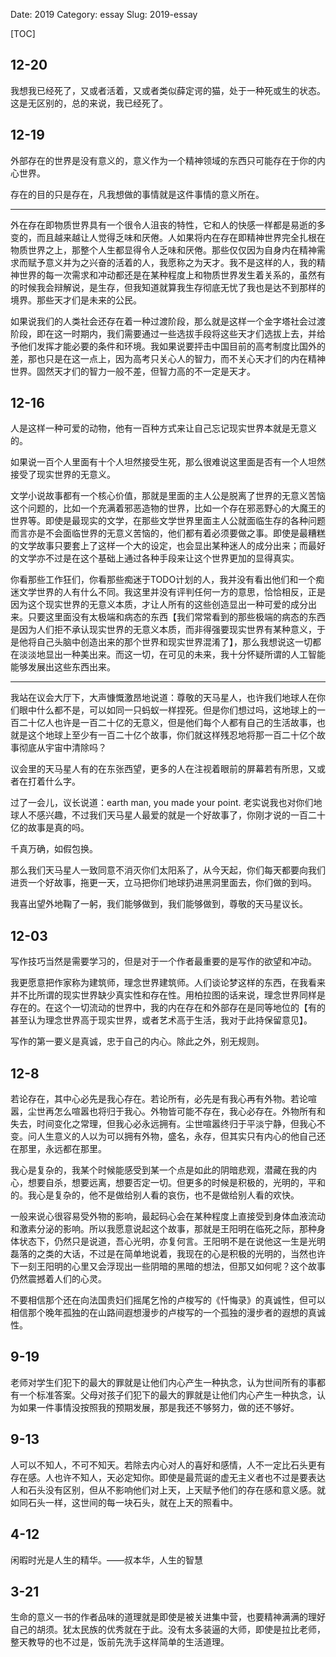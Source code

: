 Date: 2019
Category: essay
Slug: 2019-essay

[TOC]

## 12-20

我想我已经死了，又或者活着，又或者类似薛定谔的猫，处于一种死或生的状态。这是无区别的，总的来说，我已经死了。

## 12-19

外部存在的世界是没有意义的，意义作为一个精神领域的东西只可能存在于你的内心世界。

存在的目的只是存在，凡我想做的事情就是这件事情的意义所在。



---

外在存在即物质世界具有一个很令人沮丧的特性，它和人的快感一样都是易逝的多变的，而且越来越让人觉得乏味和厌倦。人如果将内在存在即精神世界完全扎根在物质世界之上，那整个人生都显得令人乏味和厌倦。那些仅仅因为自身内在精神需求而赋予意义并为之兴奋的活着的人，我愿称之为天才。我不是这样的人，我的精神世界的每一次需求和冲动都还是在某种程度上和物质世界发生着关系的，虽然有的时候我会辩解说，是生存，但我知道就算我生存彻底无忧了我也是达不到那样的境界。那些天才们是未来的公民。

如果说我们的人类社会还存在着一种过渡阶段，那么就是这样一个金字塔社会过渡阶段，即在这一时期内，我们需要通过一些选拔手段将这些天才们选拔上去，并给予他们发挥才能必要的条件和环境。我如果说要抨击中国目前的高考制度比国外的差，那也只是在这一点上，因为高考只关心人的智力，而不关心天才们的内在精神世界。固然天才们的智力一般不差，但智力高的不一定是天才。

## 12-16

人是这样一种可爱的动物，他有一百种方式来让自己忘记现实世界本就是无意义的。

如果说一百个人里面有十个人坦然接受生死，那么很难说这里面是否有一个人坦然接受了现实世界的无意义。

文学小说故事都有一个核心价值，那就是里面的主人公是脱离了世界的无意义苦恼这个问题的，比如一个充满着邪恶造物的世界，比如一个存在邪恶野心的大魔王的世界等。即使是最现实的文学，在那些文学世界里面主人公就面临生存的各种问题而言亦是不会面临世界的无意义苦恼的，他们都有着必须要做之事。即使是最糟糕的文学故事只要套上了这样一个大的设定，也会显出某种迷人的成分出来；而最好的文学亦不过是在这个基础上通过各种手段来让这个世界更加的显得真实。

你看那些工作狂们，你看那些痴迷于TODO计划的人，我并没有看出他们和一个痴迷文学世界的人有什么不同。我这里并没有评判任何一方的意思，恰恰相反，正是因为这个现实世界的无意义本质，才让人所有的这些创造显出一种可爱的成分出来。只要这里面没有太极端和病态的东西【我们常常看到的那些极端的病态的东西是因为人们拒不承认现实世界的无意义本质，而非得强要现实世界有某种意义，于是他将自己头脑中创造出来的那个世界和现实世界混淆了】，那么我想说这一切都在淡淡地显出一种美出来。而这一切，在可见的未来，我十分怀疑所谓的人工智能能够发展出这些东西出来。

---

我站在议会大厅下，大声慷慨激昂地说道：尊敬的天马星人，也许我们地球人在你们眼中什么都不是，可以如同一只蚂蚁一样捏死。但是你们想过吗，这地球上的一百二十亿人也许是一百二十亿的无意义，但是他们每个人都有自己的生活故事，也就是这个地球上至少有一百二十亿个故事，你们就这样残忍地将那一百二十亿个故事彻底从宇宙中清除吗？

议会里的天马星人有的在东张西望，更多的人在注视着眼前的屏幕若有所思，又或者在打着什么字。

过了一会儿，议长说道：earth man, you made your point. 老实说我也对你们地球人不感兴趣，不过我们天马星人最爱的就是一个好故事了，你刚才说的一百二十亿的故事是真的吗。

千真万确，如假包换。

那么我们天马星人一致同意不消灭你们太阳系了，从今天起，你们每天都要向我们进贡一个好故事，拖更一天，立马把你们地球扔进黑洞里面去，你们做的到吗。

我喜出望外地鞠了一躬，我们能够做到，我们能够做到，尊敬的天马星议长。



## 12-03

写作技巧当然是需要学习的，但是对于一个作者最重要的是写作的欲望和冲动。

我更愿意把作家称为建筑师，理念世界建筑师。人们谈论梦这样的东西，在我看来并不比所谓的现实世界缺少真实性和存在性。用柏拉图的话来说，理念世界同样是存在的。在这个一切流动的世界中，我的内在存在和外部存在是同等地位的【有的甚至认为理念世界高于现实世界，或者艺术高于生活，我对于此持保留意见】。 

写作的第一要义是真诚，忠于自己的内心。除此之外，别无规则。

## 12-8

若论存在，其中心必先是我心存在。若论所有，必先是有我心再有外物。若论喧嚣，尘世再怎么喧嚣也将归于我心。外物皆可能不存在，我心必存在。外物所有和失去，时间变化之常理，但我心必永远拥有。尘世喧嚣终归于平淡宁静，但我心不变。问人生意义的人以为可以拥有外物，盛名，永存，但其实只有内心的他自己还在那里，永远都在那里。



我心是复杂的，我某个时候能感受到某一个点是如此的阴暗悲观，潜藏在我的内心，想要自杀，想要远离，想要否定一切。但更多的时候是积极的，光明的，平和的。我心是复杂的，他不是做给别人看的哀伤，也不是做给别人看的欢快。



一般来说心很容易受外物的影响，最起码心会在某种程度上直接受到身体血液流动和激素分泌的影响。所以我愿意说起这个故事，那就是王阳明在临死之际，那种身体状态下，仍然只是说道，吾心光明，亦复何言。王阳明不是在说他这一生是光明磊落的之类的大话，不过是在简单地说着，我现在的心是积极的光明的，当然也许下一刻王阳明的心里又会浮现出一些阴暗的黑暗的想法，但那又如何呢？这个故事仍然震撼着人们的心灵。



不要相信那个还在向法国贵妇们摇尾乞怜的卢梭写的《忏悔录》的真诚性，但可以相信那个晚年孤独的在山路间遐想漫步的卢梭写的一个孤独的漫步者的遐想的真诚性。



## 9-19

老师对学生们犯下的最大的罪就是让他们内心产生一种执念，认为世间所有的事都有一个标准答案。父母对孩子们犯下的最大的罪就是让他们内心产生一种执念，认为如果一件事情没按照我的预期发展，那是我还不够努力，做的还不够好。



## 9-13

人可以不知人，不可不知天。若除去内心对人的喜好和感情，人不一定比石头更有存在感。人也许不知人，天必定知你。即使是最荒诞的虚无主义者也不过是要表达人和石头没有区别，但从不影响他们对上天，上天赋予他们的存在感和意义感。就如同石头一样，这世间的每一块石头，就在上天的照看中。

## 4-12

闲暇时光是人生的精华。——叔本华，人生的智慧



## 3-21

生命的意义一书的作者品味的道理就是即使是被关进集中营，也要精神满满的理好自己的胡须。犹太民族的优秀就在于此。没有太多装逼的大师，即使是拉比老师，整天教导的也不过是，饭前先洗手这样简单的生活道理。